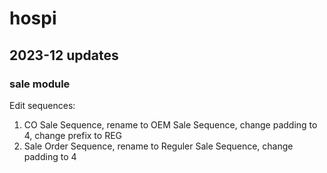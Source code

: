 # hospi

## 2023-12 updates

### sale module

Edit sequences:
1. CO Sale Sequence, rename to OEM Sale Sequence, change padding to 4, change prefix to REG
2. Sale Order Sequence, rename to Reguler Sale Sequence, change padding to 4